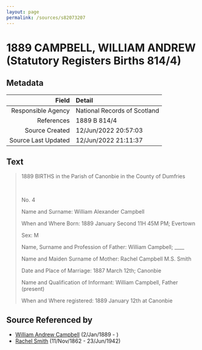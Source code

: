 ```yaml
---
layout: page
permalink: /sources/s82073207
---
```


# 1889 CAMPBELL, WILLIAM ANDREW (Statutory Registers Births 814/4)

## Metadata

Field | Detail
---:|:---
Responsible Agency | National Records of Scotland
References | 1889 B 814/4
Source Created | 12/Jun/2022 20:57:03
Source Last Updated | 12/Jun/2022 21:11:37

## Text

> 1889 BIRTHS in the Parish of Canonbie in the County of Dumfries
>
> <br/>
>
> No. 4
>
> Name and Surname: William Alexander Campbell
>
> When and Where Born: 1889 January Second 11H 45M PM; Evertown
>
> Sex: M
>
> Name, Surname and Profession of Father: William Campbell; ____
>
> Name and Maiden Surname of Mother: Rachel Campbell M.S. Smith
>
> Date and Place of Marriage: 1887 March 12th; Canonbie
>
> Name and Qualification of Informant: William Campbell, Father (present)
>
> When and Where registered: 1889 January 12th at Canonbie
>

## Source Referenced by

* [William Andrew Campbell](../people/@4716977@-william-andrew-campbell-b1889-1-2-d.md) (2/Jan/1889 - )
* [Rachel Smith](../people/@58377523@-rachel-smith-b1862-11-11-d1942-6-23.md) (11/Nov/1862 - 23/Jun/1942)
